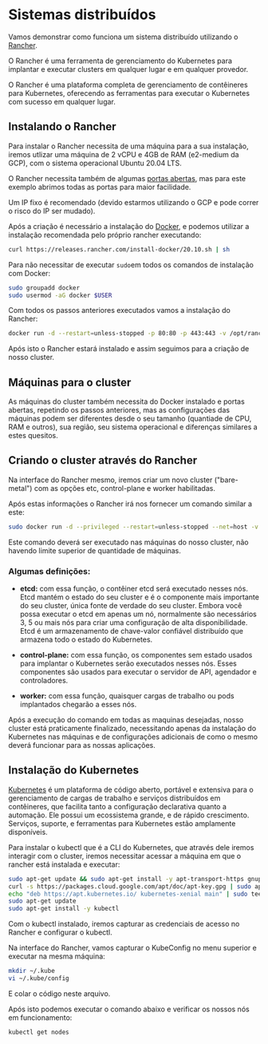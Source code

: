 # Sistemas distribuídos

Vamos demonstrar como funciona um sistema distribuído utilizando o [Rancher](https://docs.ranchermanager.rancher.io/).

O Rancher é uma ferramenta de gerenciamento do Kubernetes para implantar e executar clusters em qualquer lugar e em qualquer provedor.

O Rancher é uma plataforma completa de gerenciamento de contêineres para Kubernetes, oferecendo as ferramentas para executar o Kubernetes com sucesso em qualquer lugar.

## Instalando o Rancher

Para instalar o Rancher necessita de uma máquina para a sua instalação, iremos utlizar uma máquina de 2 vCPU e 4GB de RAM (e2-medium da GCP), com o sistema operacional Ubuntu 20.04 LTS.

O Rancher necessita também de algumas [portas abertas](https://docs.ranchermanager.rancher.io/getting-started/installation-and-upgrade/installation-requirements/port-requirements), mas para este exemplo abrimos todas as portas para maior facilidade.

Um IP fixo é recomendado (devido estarmos utilizando o GCP e pode correr o risco do IP ser mudado).

Após a criação é necessário a instalação do [Docker](https://docs.docker.com/), e podemos utilizar a instalação recomendada pelo próprio rancher executando:

```sh
curl https://releases.rancher.com/install-docker/20.10.sh | sh
```

Para não necessitar de executar `sudo`em todos os comandos de instalação com Docker:

```sh
sudo groupadd docker
sudo usermod -aG docker $USER
```

Com todos os passos anteriores executados vamos a instalação do Rancher:


```sh
docker run -d --restart=unless-stopped -p 80:80 -p 443:443 -v /opt/rancher:/var/lib/rancher --privileged rancher/rancher:latest
```

Após isto o Rancher estará instalado e assim seguimos para a criação de nosso cluster.

## Máquinas para o cluster

As máquinas do cluster também necessita do Docker instalado e portas abertas, repetindo os passos anteriores, mas as configurações das máquinas podem ser diferentes desde o seu tamanho (quantiade de CPU, RAM e outros), sua região, seu sistema operacional e diferenças similares a estes quesitos.

## Criando o cluster através do Rancher

Na interface do Rancher mesmo, iremos criar um novo cluster ("bare-metal") com as opções etc, control-plane e worker habilitadas.

Após estas informações o Rancher irá nos fornecer um comando similar a este:

```sh
sudo docker run -d --privileged --restart=unless-stopped --net=host -v /etc/kubernetes:/etc/kubernetes -v /var/run:/var/run  rancher/rancher-agent:v2.6.9 --server https://rancher.mathec.com.br --token abcdefghijklmnopqrstuvwxyz0123456789 --ca-checksum abcdefghijklmnopqrstuvwxyz0123456789 --etcd --controlplane --worker --node-name k8s-1
```

Este comando deverá ser executado nas máquinas do nosso cluster, não havendo limite superior de quantidade de máquinas.

### Algumas definições:

- **etcd:** com essa função, o contêiner etcd será executado nesses nós. Etcd mantém o estado do seu cluster e é o componente mais importante do seu cluster, única fonte de verdade do seu cluster. Embora você possa executar o etcd em apenas um nó, normalmente são necessários 3, 5 ou mais nós para criar uma configuração de alta disponibilidade. Etcd é um armazenamento de chave-valor confiável distribuído que armazena todo o estado do Kubernetes. 

- **control-plane:** com essa função, os componentes sem estado usados para implantar o Kubernetes serão executados nesses nós. Esses componentes são usados para executar o servidor de API, agendador e controladores.

- **worker:** com essa função, quaisquer cargas de trabalho ou pods implantados chegarão a esses nós.

Após a execução do comando em todas as maquinas desejadas, nosso cluster está praticamente finalizado, necessitando apenas da instalação do Kubernetes nas máquinas e de configurações adicionais de como o mesmo deverá funcionar para as nossas aplicações.

## Instalação do Kubernetes

[Kubernetes](https://kubernetes.io/pt-br/docs/home/) é um plataforma de código aberto, portável e extensiva para o gerenciamento de cargas de trabalho e serviços distribuídos em contêineres, que facilita tanto a configuração declarativa quanto a automação. Ele possui um ecossistema grande, e de rápido crescimento. Serviços, suporte, e ferramentas para Kubernetes estão amplamente disponíveis.

Para instalar o kubectl que é a CLI do Kubernetes, que através dele iremos interagir com o cluster, iremos necessitar acessar a máquina em que o rancher está instalada e executar:

```sh
sudo apt-get update && sudo apt-get install -y apt-transport-https gnupg2
curl -s https://packages.cloud.google.com/apt/doc/apt-key.gpg | sudo apt-key add -
echo "deb https://apt.kubernetes.io/ kubernetes-xenial main" | sudo tee -a /etc/apt/sources.list.d/kubernetes.list
sudo apt-get update
sudo apt-get install -y kubectl
```

Com o kubectl instalado, iremos capturar as credenciais de acesso no Rancher e configurar o kubectl.

Na interface do Rancher, vamos capturar o KubeConfig no menu superior e executar na mesma máquina:

```sh
mkdir ~/.kube
vi ~/.kube/config
```
E colar o código neste arquivo.

Após isto podemos executar o comando abaixo e verificar os nossos nós em funcionamento:

```sh
kubectl get nodes
```
